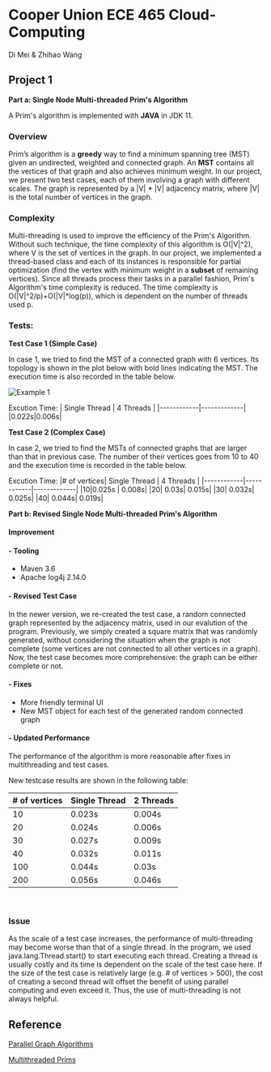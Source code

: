 # Cooper Union ECE 465 Cloud-Computing

Di Mei & Zhihao Wang

## **Project 1**
**Part a: Single Node Multi-threaded Prim's Algorithm**

A Prim's algorithm is implemented with **JAVA** in JDK 11.

### Overview
Prim’s algorithm is a **greedy** way to find a minimum spanning tree (MST) given an undirected, weighted and connected graph.
An **MST** contains all the vertices of that graph and also achieves minimum weight. In our project, we present two test cases, each of them involving a graph with different scales. The graph is represented by a |V| * |V| adjacency matrix, where |V| is the total number of vertices in the graph. 

### Complexity
Multi-threading is used to improve the efficiency of the Prim's Algorithm. Without such technique, the time complexity of this algorithm is O(|V|^2), where V is the set of vertices in the graph. In our project, we implemented a thread-based class and each of its instances is responsible for partial optimization (find the vertex with minimum weight in a **subset** of remaining vertices). Since all threads process their tasks in a parallel fashion, Prim's Algorithm's time complexity is reduced. The time complexity is O(|V|^2/p)+O(|V|*log(p)), which is dependent on the number of threads used p.


### Tests:
**Test Case 1 (Simple Case)**

In case 1, we tried to find the MST of a connected graph with 6 vertices. Its topology is shown in the plot below with bold lines indicating the MST. The execution time is also recorded in the table below. 

![Example 1](https://github.com/wzhlifelover/Cloud-Computing/blob/main/img/example1.png)

Excution Time:
| Single Thread     | 4 Threads      | 
|------------|-------------| 
|0.022s|0.006s| 

**Test Case 2 (Complex Case)**

In case 2, we tried to find the MSTs of connected graphs that are larger than that in previous case. The number of their vertices goes from 10 to 40 and the execution time is recorded in the table below.

Excution Time:
|# of vertices| Single Thread     | 4 Threads      | 
|------------|------------|-------------| 
|10|0.025s | 0.008s|
|20| 0.03s| 0.015s| 
|30| 0.032s| 0.025s| 
|40| 0.044s| 0.019s| 
</br>

**Part b: Revised Single Node Multi-threaded Prim's Algorithm**
</br>

#### **Improvement**

#### - Tooling
- Maven 3.6 
- Apache log4j 2.14.0

#### - Revised Test Case
In the newer version, we re-created the test case, a random connected graph represented by the adjacency matrix, used in our evalution of the program. Previously, we simply created a square matrix that was randomly generated, without considering the situation when the graph is not complete (some vertices are not connected to all other vertices in a graph). Now, the test case becomes more comprehensive: the graph can be either complete or not. 

#### - Fixes
- More friendly terminal UI
- New MST object for each test of the generated random connected graph

#### - Updated Performance
The performance of the algorithm is more reasonable after fixes in multithreading and test cases. 

New testcase results are shown in the following table:

|# of vertices| Single Thread     | 2 Threads      | 
|------------|------------|-------------| 
|10|0.023s | 0.004s|
|20| 0.024s| 0.006s| 
|30| 0.027s| 0.009s| 
|40| 0.032s| 0.011s| 
|100| 0.044s| 0.03s| 
|200| 0.056s| 0.046s| 

</br>

### **Issue**
As the scale of a test case increases, the performance of multi-threading may become worse than that of a single thread. In the program, we used java.lang.Thread.start() to start executing each thread. Creating a thread is usually costly and its time is dependent on the scale of the test case here. If the size of the test case is relatively large (e.g. # of vertices > 500), the cost of creating a second thread will offset the benefit of using parallel computing and even exceed it. Thus, the use of multi-threading is not always helpful.



## Reference
[Parallel Graph Algorithms](https://www8.cs.umu.se/kurser/5DV050/VT10/handouts/F10.pdf)

[Multithreaded Prims](https://github.com/anurag-23/Multithreaded-Prims)
